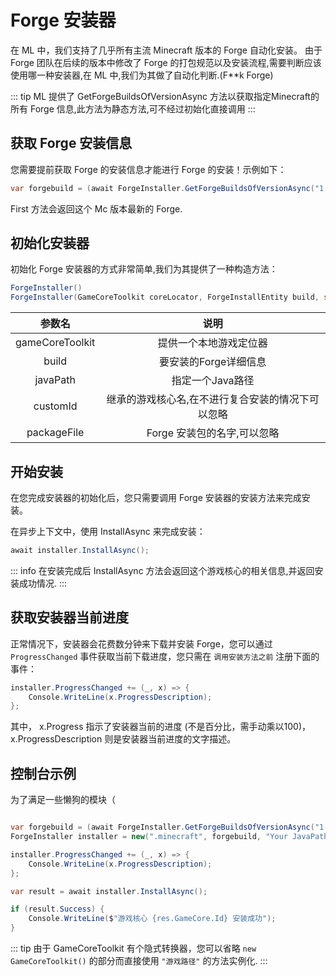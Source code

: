 ---
---

# Forge 安装器

在 ML 中，我们支持了几乎所有主流 Minecraft 版本的 Forge 自动化安装。
由于 Forge 团队在后续的版本中修改了 Forge 的打包规范以及安装流程,需要判断应该使用哪一种安装器,在 ML 中,我们为其做了自动化判断.(F**k Forge)

::: tip
ML 提供了 GetForgeBuildsOfVersionAsync 方法以获取指定Minecraft的所有 Forge 信息,此方法为静态方法,可不经过初始化直接调用
:::

## 获取 Forge 安装信息
您需要提前获取 Forge 的安装信息才能进行 Forge 的安装！示例如下：
```C#
var forgebuild = (await ForgeInstaller.GetForgeBuildsOfVersionAsync("1.12.2")).First();
```
First 方法会返回这个 Mc 版本最新的 Forge.

## 初始化安装器
初始化 Forge 安装器的方式非常简单,我们为其提供了一种构造方法：

```C#
ForgeInstaller()
ForgeInstaller(GameCoreToolkit coreLocator, ForgeInstallEntity build, string javaPath, string customId = null ,string packageFile = null)
```

|参数名|说明|
|:------:|:----:|
|gameCoreToolkit | 提供一个本地游戏定位器  |
|build | 要安装的Forge详细信息 |
|javaPath | 指定一个Java路径 |
|customId | 继承的游戏核心名,在不进行复合安装的情况下可以忽略 |
|packageFile | Forge 安装包的名字,可以忽略 |

## 开始安装
在您完成安装器的初始化后，您只需要调用 Forge 安装器的安装方法来完成安装。

在异步上下文中，使用 InstallAsync 来完成安装：
```C#
await installer.InstallAsync();
```

::: info
在安装完成后 InstallAsync 方法会返回这个游戏核心的相关信息,并返回安装成功情况.
:::

## 获取安装器当前进度
正常情况下，安装器会花费数分钟来下载并安装 Forge，您可以通过 `ProgressChanged` 事件获取当前下载进度，您只需在 `调用安装方法之前` 注册下面的事件：
```C#
installer.ProgressChanged += (_, x) => {
    Console.WriteLine(x.ProgressDescription);
};
```
其中， x.Progress 指示了安装器当前的进度 (不是百分比，需手动乘以100)，x.ProgressDescription 则是安装器当前进度的文字描述。

## 控制台示例
为了满足一些懒狗的模块（
``` C#

var forgebuild = (await ForgeInstaller.GetForgeBuildsOfVersionAsync("1.12.2")).First();
ForgeInstaller installer = new(".minecraft", forgebuild, "Your JavaPath");

installer.ProgressChanged += (_, x) => {
    Console.WriteLine(x.ProgressDescription);
};

var result = await installer.InstallAsync();

if (result.Success) {
    Console.WriteLine($"游戏核心 {res.GameCore.Id} 安装成功");
}

```

::: tip
由于 GameCoreToolkit 有个隐式转换器，您可以省略 `new GameCoreToolkit()` 的部分而直接使用 `"游戏路径"` 的方法实例化.
:::